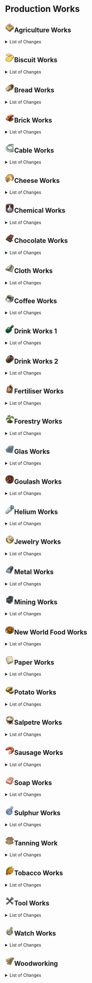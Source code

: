 # Production Works

## <img src="./doc/production_works/icon_ornamental_category_agriculture.png" alt="If you are reading this, there is an error." width="30" />Agriculture Works

<details><!-- List of Changes-->
<summary>List of Changes</summary>

- <details><!-- Some items for agriculture will be adapted. -->
  <summary>Some items for agriculture will be adapted.</summary>

  - <details><!-- Old world plant specialists -->
    <summary>Old world plant specialists</summary>

    - Cosmo Castelli, pioneer of agricultural science:
      - Has a new icon.
      - Only increases productivity by +50%.
      - Increases the required labour force by +50%.
      - Reduces the required number of modules by -25%.
      - Provides potato fertility.

    - Yvonne the Freedwoman:
      - Increases the required labour by +30%.
      - Reduces the required number of modules by -15%.
      - Provides grape fertility.
      - Affects all Old World crop farms.

    - Experienced planter:
      - Only increases productivity by +30%.
      - Increases the required labour force by +20%.
      - Reduces the required number of modules by -10%.
      - Provides hop fertility.
      - Affects all Old World crop farms.

    - Vegetable Farmer:
      - Increases productivity by +20%.
      - Increases the required labour force by +10%.
      - Reduces the required number of modules by -5%.
      - Provides pepper fertility.
      - Affects all Old World crop farms.

    - Cultivator:
      - Provides grain fertility.
      - Affects all useful plant farms in the Old World.

    - The following items will be removed:
      - Alexander Hancock, Father of the Potato.
      - Award-winning producer.
      - Sunny Settler.
      - Vintner.
      - Farmer.
      - Winemaker.
      - Arable farmer.
    </details>

  - <details><!-- New World Plant Specialists -->
    <summary>New World Plant Specialists</summary>

    - Dr Ali Al-Zahir, Botanical Director:
      - Increases productivity by +50% only.
      - Increases the required labour force by +50%.
      - Reduces the required number of modules by -25%.
      - Provides tobacco fertility.

    - Mrs Brown the farmer:
      - Increases the required labour by +30%.
      - Reduces the required number of modules by -15%.
      - Provides cotton fertility.
      - Affects all the New World's crop farms.

    - Soil Scientist:
      - Only increases productivity by +30%.
      - Increases the required labour force by +20%.
      - Reduces the required number of modules by -10%.
      - Provides cocoa fertility.
      - Affects all the New World's crop farms.

    - Farmer:
      - Increases productivity by +20%.
      - Increases the required labour force by +10%.
      - Reduces the required number of modules by -5%.
      - Provides rubber fertility.
      - Affects all New World crop farms.

    - Harvester:
      - Provides corn fertility.
      - Affects all New World crop farms.

    - The following items are removed:
      - Horticulturist Hermann.
      - Arborist.
      - Tree Surgeon.
      - Picker.
    </details>

  - <details><!-- Enbesa plant specialists -->
    <summary>Enbesa plant specialists</summary>

    - Calla Lily from the blooming desert:
      - Increases productivity by +50%.
      - Increases the required labour force by +50%.
      - Reduces the required number of modules by -25%.

    - Yebeba's Robust Greenhouse:
      - Increases productivity by +40%.
      - Increases the required labour force by +30%.
      - Reduces the required number of modules by -15%.
      - Provides hibiscus fertility.

    - Mosquito net:
      - Increases productivity by +30%.
      - Increases the required labour force by +20%.
      - Reduces the required number of modules by -10%.
      - Provides spice fertility.

    - Birdhouse:
      - Increases productivity by +20%.
      - Increases the required labour force by +10%.
      - Reduces the required number of modules by -5%.
      - Provides teff fertility.
    </details>

  - <details><!-- Animal specialists -->
    <summary>Animal specialists</summary>

    - Mark van der Mark, breeder of shepherd dogs:
      - Increases productivity by only +50%.
      - Increases the required labour force by +50%.
      - Reduces the required number of modules by -25%.
      - Does not produce any additional alpaca wool.

    - Rodrigo the Ranchero:
      - Increases productivity by +40%.
      - Reduces maintenance costs by -40%.
      - Does not produce any additional beef.

    - Cattle farmer:
      - Increases productivity by +30%.
      - Reduces labour costs by -30%.

    - Herdsman:
      - Increases productivity by +20%.
      - Reduces the labour force by -20%.
    </details>

  - <details><!-- Enbesa Animal specialists -->
    <summary>Enbesa Animal specialists</summary>

    - Loving herdsman:
      - Increases productivity by +30%.
      - Reduces the required number of modules by -25%.
      - Also contributes to the goat farm.

    - Pasture Expert:
      - Increases productivity by +20%.
      - Reduces the labour force by -20%.
      - Does not produce any additional goat milk.
    </details>

  - <details><!-- Agricultural machinery -->
    <summary>Agricultural machinery</summary>

    - The golden harvester of the future:
      - Is now called = Advanced Harvester.
      - Increases productivity by +50%.
      - Increases maintenance costs by +50%.
      - No longer produces gold.

    - Patented steel seed drill:
      - Is now called = Steel Wonder Plough.
      - Reduces labour by -25%.

    - Tilting plough:
      - Reduces the labour by -15%.

    - Coulter plough:
      - Has a new icon.
      - Reduces the labour by -10%.
    </details>

  - <details><!-- Veterinary medicine -->
    <summary>Veterinary medicine</summary>

    - A remedy:
      - Is now Legendary.
      - Is now produced by Nate in the Arctic.
      - If already identified, it can be researched further.
      - Increases productivity by +50%.

    - Celestial Anthrax Vaccine:
      - Reduces maintenance costs by -25%.

    - Animal antibiotics:
      - Increases productivity by +35%.
      - Reduces maintenance costs by -15%.

    - Vitamin supplements:
      - Has a new icon.
      - Increases productivity by +25%.
      - Reduces maintenance costs by -10%.
    </details>

  - <details><!-- Feeding places -->
    <summary>Feeding places</summary>

    - Fabulous feeding place:
      - Increases productivity by +40%.
      - Increases maintenance costs by +25%.

    - Beautiful feeding place:
      - Increases productivity by +35%.
      - Increases maintenance costs by +15%.

    - Feeding area:
      - Increases productivity by +25%.
      - Increases maintenance costs by +10%.
    </details>

  </details>

</details>

## <img src="./doc/production_works/icon_cookie.png" alt="If you are reading this, there is an error." width="30" />Biscuit Works

<details><!-- List of Changes-->
<summary>List of Changes</summary>

- ‘Biscuits’ are now made from flour + suet + eggs, + 1 of the following:
  - Citrus.
  - Cinnamon.
  - Jam.
  - Chocolate.

- Ein Übergangsbuff ist auf den Fabriken aktiv.
  - Die Fabriken produzieren ohne die neuen Inputs.
  - Der Buff läuft nach 60 Minuten aus.
  - Während seiner laufzeit sollte man seine Wirtschafft auf die änderungen anpassen.

</details>

## <img src="./doc/production_works/icon_bread.png" alt="If you are reading this, there is an error." width="30" />Bread Works

<details><!-- List of Changes-->
<summary>List of Changes</summary>

- ‘Bread’ now requires ‘Salt’ to produce.
  - There is an alternative recipe that also uses olives.

- Ein Übergangsbuff ist auf den Fabriken aktiv.
  - Die Fabriken produzieren ohne die neuen Inputs.
  - Der Buff läuft nach 60 Minuten aus.
  - Während seiner laufzeit sollte man seine Wirtschafft auf die änderungen anpassen.

- An industrial bakery is available (the same as in ‘Industrial Low Tier Production’, only slightly adapted).
  - The normal bakery can no longer benefit from electricity.
- An Industrial Mill is available (The same as in ‘Industrial Low Tier Production’, only slightly customised).
  - The normal mill can no longer benefit from electricity.

- Some items for bakeries will be customised.

  - Marie-Antoine, Patissier Royale:
    - Increases the input of flour by + 2/1.
    - Produces an additional 2/1 of the respective factory output.

  - Pâtissier Patrice:
    - Now additionally produces biscuits 1/5.

  - Cake artist:
    - Reduces the labour force by -30%.
    - No longer produces chocolate.

  - Baker:
    - No longer exchanges flour for wheat.
    - Increases productivity by +10%.
    - Reduces required labour by -10%.
    - Reduces maintenance costs by -10%.

</details>

## <img src="./doc/production_works/icon_bricks.png" alt="If you are reading this, there is an error." width="30" />Brick Works

<details><!-- List of Changes-->
<summary>List of Changes</summary>

- An industrial brickworks is available (the same as in ‘Industrial Low Tier Production’, only slightly adapted).
  - The normal brickworks can no longer benefit from electricity.

- The brickworks now needs coal to fire the bricks.
  - The Industrial Brickworks, on the other hand, needs electricity instead of coal.

- The concrete factory also needs ‘quartz sand’ for the reinforced concrete.

- A coal mine is provided as an early source of coal.
- A clay mine is provided as a late clay source.

- Some items for the brickworks/concrete works are adapted.

  - Francois Thorne, magnate of the construction industry:
    - Now produces 5/1 of the respective factory outputs instead of wood veneer.
    - Labour is no longer exchanged.
    - Now also affects Brickworks and Concrete Plants in the New World.

  - Gerhard the Architect:
    - Additionally reduces maintenance costs by -40%.
    - No more electricity is provided.

  - Foreman:
    - Additionally reduces labour by -30%.
    - Increases productivity by +30%.
    - No additional steel beams are produced.

</details>

## <img src="./doc/production_works/icon_electric_cable_3.png" alt="If you are reading this, there is an error." width="30" />Cable Works

<details><!-- List of Changes-->
<summary>List of Changes</summary>

- ‘Power cables’ can now be produced in the Old World.
- ‘Power cables’ have been added as a construction cost for some buildings.
- ‘Power cables’ are now required when crafting telephones, lifts and some of Nate's items.

- Some items for Light Bulb Factory / Phonograph Factory / Telephone Factory / Fan Factory will be adjusted.

  - Telephone and phonograph factories no longer count as carpentry workshops.

  - Prof Ram Devi, Head of Electricity:
    - Now generates 5/1 power cables instead of his previous additional one.
    - Now includes ‘Telephone Factory’ instead of ‘Chemical Factory: Film Reels’.

  - Johan the Inventor:
    - Now influences the same factories as Devi.
    - No longer exchanges wood veneer for planks.
    - Increases the input of glass / wood veneer / aluminium profiles by + 1/1 (input depends on the influenced factory)
    - Produces 1/1 of the respective factory output additionally.

  - Science genius:
    - Now influences the same factories as Devi.
    - Increases productivity by +30%.
    - No additional filaments are produced.
    - No more labour is exchanged.

  - Physicist:
    - Now influences the same factories as Devi.

  - Electrician:
    - You now influence the same factories as Devi.

</details>

## <img src="./doc/production_works/icon_sheep_cheese.png" alt="If you are reading this, there is an error." width="30" />Cheese Works

<details><!-- List of Changes-->
<summary>List of Changes</summary>

- ‘Cheese’ now requires ‘Salt’ for production.
  - There is an alternative recipe that uses additional herbs.

- An Industrial Dairy is available (The same as from ‘Industrial Low Tier Production’, only slightly adapted).
- An industrial cheese dairy is available (the same as in ‘Industrial Low Tier Production’, only slightly adapted).
  - The normal cheese dairy can no longer benefit from electricity

- When the mod **Milk from Cattle Farm (Lion053)** is active:
  - The New World Cattle Farm now produces milk without electricity, even if the ‘Rise of the New World’ DLC is active

- Some items for cheese dairies will be adjusted.

  - The thermometer items now affect the cheese dairies.

  - ‘Kitchen assistant’ became ‘Cheese master Manuela’
    - She increases the input of milk by + 2/1.
    - She produces an additional +2/1 cheese.

</details>

## <img src="./doc/production_works/icon_multifactory_chemistry_sa.png" alt="If you are reading this, there is an error." width="30" />Chemical Works

<details><!-- List of Changes-->
<summary>List of Changes</summary>

- ‘Paints and colours’ now require resin + ethanol + pigments for production.
  - Pigments are now produced directly in the ore mine (ores are no longer required in the game).
  - The ‘Laboratory: Pigments’ has now become ‘Chemical Factory: Paints and Colours’.
    - It requires rubber + ethanol + pigments.

- The ‘Laboratory: Fire Extinguisher’ has now become ‘Arsenal: Fire Extinguisher’.

- ‘Lemonade’ is now produced without ‘Saltpetre’.

- ‘Souvenirs’ now require ‘Celluloid’ instead of ‘Cotton’ and ‘Camphor’.

- ‘Typewriters’ now also require ‘Celluloid’.

- ‘Toys’ now also require ‘Celluloid’.

- ‘Billiard tables’ now additionally require ‘varnish and colours’.

- ‘Electric motors’ are now produced without ‘celluloid’.

- ‘Fans’ now also require ‘Celluloid’.

- ‘Scooters’ now also require ‘Aluminium profiles’.

- The ‘Mineralogist’ item now also produces ‘Pigments’.

- The production quantity ratios have been adjusted.

- Some items for chemical factories / production lines / manufactories will be adjusted.

  - Get rich quicker, Volume VIII: Get rid of the sand in the gears!
    - Is now called = Operating instructions: Optimised processes.
    - Affects all chemical plants/production lines/manufactories
    - Increases productivity by +50%.
    - Reduces labour by -25%.
    - Reduces maintenance costs by -25%.

  - Double redundancy:
    - Is now called = operating instruction: failover.
    - Affects all chemical plants/production lines/manufactories
    - Increases productivity by +40%.
    - Increases maintenance costs by +40%.
    - Increases the probability of fire by +40%.

  - Get rich quicker, Volume IV: Night operation:
    - Now means = operating instructions: night shift.
    - Affects all chemical plants/production lines/manufactories
    - Increases productivity by +30%.
    - Increases the labour force by +30%.
    - Increases the probability of rebellion by +30%.

  - Re-merge:
    - Influences All Chemical Factories
    - Increases productivity by +40%.
    - Increases the labour force by +20%.
    - Increases maintenance costs by +20%.
    - Produces an additional 1/4 of the respective factory output.

  - The following items will be removed:
    - Get Rich Quicker, Volume VII: Machine Men
    - Get Rich Quicker, Volume IV: No Crap
    - Get rich quicker, Volume IX: Performance pays off

</details>

## <img src="./doc/production_works/icon_chocolate.png" alt="If you are reading this, there is an error." width="30" />Chocolate Works

<details><!-- List of Changes-->
<summary>List of Changes</summary>

- Investors now need ‘pralines’ instead of ‘chocolate’
  - ‘Chocolates’ are made from ‘Chocolate’ + ‘Jam’ + ‘Honeycomb’ (formerly ‘Beeswax’) + ‘Rum’.

- ‘Atole’ now also requires ‘Cinnamon’ + ‘Chocolate’

- Some items for Chocolate Factory / Ice Cream Factory / Atole Factory will be adjusted.

  - Telephone and Phonograph factories no longer count as carpentry workshops.

  - Gennaro Garibaldi, Her Majesty's Chocolatier:
    - Now affects Chocolate Manufactory.
    - Now influences Atole Factory.
    - No longer influences Kitchen.
    - Increases the input of cocoa / chocolate by + 1/1 (input depends on the influenced factory)
    - Produces 1/1 of the respective factory output additionally.

  - Charlotte the chocoholic:
    - Now influences chocolate factory.
    - Now influences Atole factory.
    - No longer affects Kitchen.
    - Also reduces maintenance costs by -40%.

  - Quality Chocolatier:
    - Now affects Ice Cream Factory.
    - Now affects Chocolate Factory.
    - Now affects Atole Factory.
    - Additionally reduces maintenance costs by -30%.
    - Additionally increases productivity by +30%
    - No longer exchanges inputs.
    - No longer produces additional goods.

</details>

## <img src="./doc/production_works/icon_cloth.png" alt="If you are reading this, there is an error." width="30" />Cloth Works

<details><!-- List of Changes-->
<summary>List of Changes</summary>

- New product ‘woollen fabric’, is made from wool/alpaca wool.
  - ‘Wool fabric’ is now required for the manufacture of various products.
    - Work clothes.
    - Suits (Mod).
    - Uniforms (Mod).
    - Toys.
    - Ponchos

- New product ‘Sewing thread’, made from flax/alpaca wool.
  - ‘Sewing thread’ is now necessary for the production of various products.
    - Work clothes.
    - Sails.
    - Suits (Mod).
    - Uniforms (mod).
    - Fur coats.
    - Leather boots.
    - Tailored suits.
    - Toys.
    - Ponchos.
    - Melons.
    - Costumes.
    - Footballs.
    - Robes.
    - Carpets.
    - Chronicles.

- Ein Übergangsbuff ist auf den Fabriken aktiv.
  - Die Fabriken produzieren ohne die neuen Inputs.
  - Der Buff läuft nach 60 Minuten aus.
  - Während seiner laufzeit sollte man seine Wirtschafft auf die änderungen anpassen.

- Sails are now made from linen.
  - Linen is made from hemp in the Old World (Jacob's linen weaving mill is adapted)

- The needs of the population are adapted.
  - Farmers need wool instead of work clothes.
  - Craftsmen need work clothes instead of fur coats.
  - Fur coats are now a quality of life need for craftsmen.
  - Melons are now a quality of life need for artisans.
  - Investors now also need fur coats.
  - Tailor-made suits are now a quality of life need for investors.
  - Artistas now need additional costumes.

- Some items for clothing will be customised.

  - Looms
    - Now only affects cloth producers, not cloth consumers.

  - Cristobal Taffeta, Czar of Fashion:
    - Now only creates ‘custom suits’ 1/5 extra.

  - Mariana the Master Stylist:
    - Now generates ‘work clothes’ 1/5.
    - When Jacob's ‘Suits’ are in play, they are generated in addition to ‘Workwear’.
      - Both then run at 1/10.

  - Modiste:
    - Wool cloth is swapped for cotton cloth.

  - Hatter:
    - +1 ‘Felt’ is consumed.
    - Produce +1 ‘Melons’.
    - No more felt is exchanged for wool.

  - Lady Jane Smythe, Queen of Haute Couture:
    - Now influences dressmaker's shop instead of costume shop.
    - Also influences embroidery.
    - Now only produces ‘Costumes’ 1/5 additionally.

  - Lily the Fashion Designer:
    - Increases productivity by +40%.
    - Now produces ponchos at 1/5.
    - Additionally affects embroidery.
    - Now only creates ‘Costumes’ 1/5 extra.
    - No longer reduces the required labour force.

  - Couturière:
    - Wool fabric is exchanged for linen.

  - Costume Maker:
    - Increases productivity by +30%.
    - Now produces cotton fabric 1/5.
    - Now also influences the tailoring business.
    - No longer exchanges cotton fabric for wool.

  - Franke the fashion guru:
    - Now exchanges ‘cotton fabric’ for ‘woollen fabric’.
    - Now swaps ‘skins’ for

</details>

## <img src="./doc/production_works/icon_coffe_cup.png" alt="If you are reading this, there is an error." width="30" />Coffee Works

<details><!-- List of Changes-->
<summary>List of Changes</summary>

- There are now 2 different types of coffee.
  - ‘Coffee (light roast)’ is roasted in the New World. It is consumed by the local population.
  - ‘Coffee (Dark Roast)’ is roasted in the Old World. It is consumed by the local and Arctic population.

- A transition buff is active on the factories.
  - The factories produce without the new inputs.
  - The buff expires after 60 minutes.
  - During its duration, you should adapt your economy to the changes.

- Coffee roasters now have a running time of 120 seconds. Every cycle, 4 tonnes of coffee beans/malt + 1 cotton cloth/wool = 4 tonnes of coffee.

- With **Coffee and Tobacco in Enbesa (Taludas)**, 4 tonnes of coffee beans +1 linen = 4 tonnes of coffee. However, the New World variety.
  - The elders now consume coffee as a luxury.

- Some items are adjusted for coffee.

  - Fernando de Faro, coffee lover:
    - Influenced houses give 5 influence.
    - Coffee gives +10 income, +10 happiness and +2 population.
    - Now reduces the consumption of coffee by 50%.
    - All changes are only active if Faro is unique.

  - Marco de la Mocha, sommelier of coffee:
    - Instead of 1/2 coffee beans, he now produces 1/1 of the respective roaster.

  - Cecilia the coffee engineer:
    - Now reduces the required labour by -20%.
    - She no longer produces additional chocolate.

  - Bean Grinder:
    - Now reduces the required maintenance cost by -30%.
    - No longer replaces labour.

  - Cola Mola Wola machine:
    - Now produces 1/5 lemonade instead of coffee.

</details>

## <img src="./doc/production_works/icon_beer_2.png" alt="If you are reading this, there is an error." width="30" />Drink Works 1

<details><!-- List of Changes-->
<summary>List of Changes</summary>

- An industrial distillery is available (the same as in ‘Industrial Low Tier Production’, only slightly adapted).
  - The normal distillery can no longer benefit from electricity.
- An Industrial Beer Brewery is available (The same as from ‘Industrial Low Tier Production’, only slightly customised).
  - The normal brewery can no longer benefit from electricity.

- Schnapps and Beer now need clay **OR** glass to produce.
  - A clay sink has been added for the farmers' Schnapps production. It is placed on a clay deposit and can be upgraded to a clay pit from worker onwards.
  - As before, glass will only be unlocked from craftsmen onwards, until then clay must be used.
  - Recipes with glass are available for the new world when **Jakobs New World Cities** is active.

- Schnapps in the new world is now made from bananas instead of potatoes.
- Beer in the new world now uses herbs instead of grain.

- Mezcal has been replaced by liqueur.
  - Liqueur is made from brandy + sugar + citrus fruits.

- Beer is now also consumed as a luxury by engineers and investors.
  - The consumption of labourers and craftsmen has been reduced.

- Some items for liquor and beer have been adjusted.

  - Brew kettle:
    - Epic only gives +40% productivity.
    - Rare only gives +35% productivity.
    - Unusual only gives +25% productivity.

  - Brother Hilarius, master of the art of brewing:
    - No longer influences distilleries.
    - Increases the consumption of hops and herbs by +2/1.
    - Produces an additional 2/1 beer.
    - No longer produces rum.

  - Master Brewer Bill:
    - No longer affects distilleries.
    - No longer reduces the risk of riots.
    - No longer supplies electricity.
    - Increases productivity by +40%.
    - Now produces rum 1/5

  - Award-winning brewer:
    - Increases productivity by +30%.

  - Sir Lewis Brindley, chemist with brains:
    - Increases consumption of potatoes, bananas and booze by +2/1.
    - Produces 2/1 more schnapps/liquor.

  - Distiller:
    - Is now Epic.
    - No longer affects a brewery.
    - Increases productivity by +40%.
    - Now produces 1/5 ethanol.

  - Moonshiner:
    - Is now Rare.
    - Only affects distilleries and liqueur factories.
    - Reduces the labour force by -30%.

  - Enbesan Envoy:
    - Influences hacienda breweries instead of mezcal dispensaries.

</details>

## <img src="./doc/production_works/icon_flotsam.png" alt="If you are reading this, there is an error." width="30" />Drink Works 2

<details><!-- List of Changes-->
<summary>List of Changes</summary>

- Rum, sparkling wine and cognac now require barrels for production.
- Cooperages have been added for the Old and New World.
  - Barrels are made from planks + steel.
    - Alternatively, you can use cherry wood planks or wanza planks to get more barrels per cycle.

- Rum is now also consumed by investors as a luxury.
  - Consumption by craftsmen and engineers has been reduced.

- Cognac has been given a new icon.

- Some items for sparkling wine / rum / cognac have been adjusted.

  - Brewing kettles:
    - Now also affects Cognac Manufactory

  - Mme Elise ‘the nose’ Bouquet:
    - Increases the consumption of grapes/sugar cane/potatoes by +2/1.
    - Produces an additional 2/1 of the respective factory output.

  - Sommelier Raymond:
    - Now produces Mezcal 1/5.

  - Respected oenologist:
    - Increases productivity by +30%.
    - Reduces the labour force by -30%.

</details>

## <img src="./doc/production_works/icon_fertilizer_good.png" alt="If you are reading this, there is an error." width="30" />Fertiliser Works

<details><!-- List of Changes-->
<summary>List of Changes</summary>

- ‘Dung’ now also requires ‘potash’ for production.
  - Potash is made from wood in an ash house.

- Some dung items will be adjusted.

  - The ‘farmer's dolt’ cigar roller:
    - Is now called = superphosphate fertiliser.
    - Has a new icon.
    - Increases productivity by +100%.
    - Increases the required modules by +50%.
    - No longer produces cigars.

  - Superphosphate fertiliser:
    - Is now called = artificial fertiliser.
    - Has a new icon.

  - Artificial fertiliser:
    - Is now called = wood ash.
    - Has a new icon.

  - Wood ash:
    - Is now called = Simple fertiliser.
    - Has a new icon.

</details>

## <img src="./doc/production_works/icon_fertile_lands.png" alt="If you are reading this, there is an error." width="30" />Forestry Works

<details><!-- List of Changes-->
<summary>List of Changes</summary>

- Caribou meat’ is now called = ‘vanision’
- ‘Bear furs’ are now called = ‘Exotic furs’

- All forestry operations now require 80% of their radius as free area to produce at 100%.
  - This can lead to a drop in production for existing hunting lodges and charcoal burners!

- <details><!-- Some items for forestry will be adjusted. -->
  <summary>Some items for the forestry will be customised</summary

  - <details><!-- Lumberjack / charcoal burner items -->
    <summary>Lumberjack / Charcoal Burner Items</summary>

    - Ursula Green, guardian of the forests:
      - No longer reduces forest areas.
      - No longer affects a hunting lodge.
      - Produces 1/5 resin.

    - Miss Rodriguez the Conservationist:
      - Reduces the labour force by -40%.
      - No longer produces cotton.

    - Park Keeper:
      - Now additionally influences all lumberjack huts.
      - Produces 1/5 hides instead of rubber.

    - Sawing
      - Vincent sawing machine:
        - Increases productivity by +40%.
        - Reduces the required forest area by -25%
        - Now also affects all charcoal mills.

      - Two-man saw:
        - Reduces the required forest area by -15%
        - Now also affects all charcoal burners.

      - Bow saw:
        - Reduces the required forest area by -10%
        - Now also affects all charcoal burners.
    </details>

  - <details><!-- Hunting cabin Items -->
    <summary>Hunting cabin items</summary>

    - Steen, the wild frontiersman:
      - Is now Legendary.
      - Increases productivity by +50%.
      - Produces 1/5 game meat instead of beef.

    - Experienced Huntress:
      - Is now Epic
      - Increases productivity by +40%.
      - Reduces the labour force by -40%
      - No longer produces wool.

    - Trapper:
      - Is now Rare
      - Increases productivity by +30%.
      - Now produces an additional 1/5 wool.

    - Poacher:
      - Is now Uncommon
      - Increases productivity by +20%.

    - Elinor the Deer Pusher:
      - Now only affects the Jaguar Hunting Lodge (Requires the mod ‘Mayabeque’)
      - Now produces an additional 1/1 hides.

    - Traps:
      - Marten Mutilator:
        - Reduces the required forest area by -25%
        - No longer reduces required labour.

      - Trapping iron:
        - Reduces the required forest area by -15%
        - No longer reduces the required labour force.

      - Trap:
        - Reduces the required forest area by -10%
    </details>

  - <details><!-- Orchard Items -->
    <summary>Orchard Items</summary>

    - Pollination method:
      - Increases productivity by +50%.
      - Increases labour by +50%.
      - No longer reduces forest area.

    - Cross-species transplantation:
      - Increases productivity by +40%.
      - Reduces maintenance costs by -40%.
      - No longer reduces forest area.

    - Optimised pruning:
      - Increases productivity by +30%.
      - Reduces labour costs by -30%.
      - No longer reduces forest area.

    - The following items will be removed:
      - Get rich quicker, Volume I: No damage for profit
      - Get rich quicker: Volume II: Is the banana really crooked?
      - Get Rich Quicker, Volume III: Practical Polyculture

    - Pruning shears:
      - Teutonic technical cutting tool:
        - Reduces required forest area by -25%
        - Now affects all tree nurseries.

      - Druid's Sickle:
        - Increases productivity by +35%
        - Reduces the required forest area by -15%
        - Now affects all nurseries.

      - Industrial Hippe:
        - Increases productivity by +25%
        - Reduces the required forest area by -10%
        - Now affects all tree nurseries.
    </details>

  - <details><!-- Zoo / Museum Buffs -->
    <summary>Zoo / Museum Buffs.</summary>

    - Park: Miombo woodlands:
      - Only affects all lumberjack huts and all charcoal kilns.

    - Park: Rainforest:
      - Now only affects all lumberjack huts and all charcoal kilns.
      - Reduces the required forest area by -10%.

    - Exhibition: Origin of Mankind:
      - Only affects all Fishing Huts, Hunting Huts and orchards.
      - Reduces the required forest area by -10%.

    - Exhibition: Bronze Age:
      - Only affects all quarries and all orchards.
      - Reduces the required forest area by -10%.
      </details>

  </details>

</details>

## <img src="./doc/production_works/icon_glass.png" alt="If you are reading this, there is an error." width="30" />Glas Works

<details><!-- List of Changes-->
<summary>List of Changes</summary>

- Glass’ now also requires “potash” and “coal”.
  - Potash is produced from wood in an ash house.

- A transition buff is active on the factories.
  - The factories produce without the new inputs.
  - The buff expires after 60 minutes.
  - During its duration, you should adapt your economy to the changes.

- An advanced glassworks is available (the same as from ‘Industrial Low Tier Production’, only slightly adapted).
- The Advanced Glassworks requires ‘Soda’ instead of ‘Potash’
  - Soda ash is made from salt, sulphur, coal and lime.
    - Sulphur is a new product that can be obtained from sulphur roasters that are built next to mines.
    - Lime is a name change from cement.
      - Lime is now produced as a by-product of pearl farming.
    - Salt can now be extracted in the old world.
- The Advanced Glassworks requires electricity instead of coal

- Shampoo, lemonade and perfume now require additional glass for production.

- Light bulbs are now a quality of life requirement for workers' and craftsmen's row houses (Jacob's Mod building).
- Glasses are now a quality of life requirement for craftsmen.

- Some items for spectacles / glass are customised.

  - Combustion chemist:
    - Now also influence glassworks.

  - Glassblower items:
    - No longer affect glassworks.

  - Gerhard Fuchs, from the patented eyeglass:
    - No longer makes pocket watches in addition.
    - Now exchanges brass for wood veneer.

  - Optometrist Otto:
    - No longer manufactures any additional glass.
    - Reduces the labour force by -40%.

</details>

## <img src="./doc/production_works/icon_goulash.png" alt="If you are reading this, there is an error." width="30" />Goulash Works

<details><!-- List of Changes-->
<summary>List of Changes</summary>

- ‘Goulash’ now also requires ‘Potatoes’ and ‘Herbs’ for production.
- ‘Sardines’ (mod product by Jakob) now also requires ‘Herbs’ for production.
- ‘Seafood Stew’ from the Old World (mod by Jakob) now also requires ‘Herbs’ to produce.
  - Herbs can now be grown in the Old World.

- An industrial cattle farm is available (the same as from ‘Industrial Low Tier Production’, only slightly adapted).
- The cattle farm now has a runtime of 60 seconds.

- Tinned meat is a quality of life requirement for workers.
- Investors now consume goulash.

- Some items for goulash/preserved meat will be adjusted.

  - Marcel Forcas, cook for celebrities:
    - Only increases productivity by +50%.
    - Also affects the cuisine for Old World Seafood Stew (mod by Jakob)
      - Swaps calamari for fish.
      - No longer produces additional sausages.

  - Recipe Archivist:
    - Now swaps beef for reindeer meat.
    - Additionally produces 1/4 Pemmican.

  - Mrs Mayson, Luminary of Housekeeping:
    - Now trades iron for glass.
    - Produces an additional 1/5 tinned meat

  - Michel the Star Chef:
    - Increases productivity by +40%.
    - Swaps goulash for seafood stew.
    - Produces an additional 1/2 tinned meat
    - Also influences the fish tin factory (mod by Jakob)
      - Swaps fish for calamari.

</details>

## <img src="./doc/production_works/icon_helium.png" alt="If you are reading this, there is an error." width="30" />Helium Works

<details><!-- List of Changes-->
<summary>List of Changes</summary>

- Helium extractors are now built on oil wells and no longer on mine sites.
  - Existing extractors will continue to run on mine sites, but new extractors will only fit on oil wells.
  - Helium extractors no longer require clay.

- Refrigerators use helium instead of arctic gas.
- Fire extinguishers now need additional helium.

</details>

## <img src="./doc/production_works/icon_jewelry.png" alt="If you are reading this, there is an error." width="30" />Jewelry Works

<details><!-- List of Changes-->
<summary>List of Changes</summary>

- Wooden jewellery is added as a luxury necessity for farmers, workers and craftsmen.
  - Wooden jewellery is made from wood

- Jewellery is added as a Lxusu need for Engineers.
  - The production chain for jewellery will be moved from investors to engineers.

- Some items for wooden jewellery/jewellery will be adjusted.

  - Glassblower:
    - Now affects all jewellery workshops (wooden jewellery).
    - Increases productivity by +40%.
    - Increases maintenance rates by +25%.
    - Craftsmen are required as labour.
    - An additional 1/1 glass is consumed.
    - An additional 1/1 wooden jewellery is produced.

  - François Strindberg, Jeweller of the Crown:
    - No longer reduces beads to 0/1.
    - Produces pocket watches only 1/5.
    - Increases maintenance costs by +25%.
    - Increases labour by +25%.

  - Goldsmith Gilbert:
    - Is now called = Illustrated Gemologist.
    - Increases productivity by +40%.
    - Increases the consumption of pearls by 1/1.
    - Creates an additional 1/1 jewellery
    - No longer exchanges gold ingots for gold ore.

  - Illustrated Gemologist:
    - Is now called = Goldsmith Gilbert.
    - Increases productivity by +30%.
    - Reduces the labour force by -30%.
    - No longer exchanges gold ingots for gold ore.

</details>

## <img src="./doc/production_works/icon_steel.png" alt="If you are reading this, there is an error." width="30" />Metal Works

<details><!-- List of Changes-->
<summary>List of Changes</summary>

- An advanced steel mill is available (the same as in ‘Industrial Low Tier Production’, only slightly adapted).
  - The normal steel mill no longer benefits from electricity.

- An Advanced Blast Furnace is available (The same as in ‘Industrial Low Tier Production’, only slightly customised).
  - The normal blast furnace no longer benefits from electricity.

- The steel mill now needs coal to form steel beams.
  - The Advanced Steel Mill needs electricity instead of coal.

- The canning factory now needs steel instead of iron for production.

- The light bulb factory now needs additional steel for production.

- The telephone factory now needs additional steel for production.

- The brass smelter now needs additional coal for production.

- The aluminium smelter now needs electricity instead of coal for production.

- ‘Motors’ are now called ‘electric motors’
- ‘Steam engines’ are now called ‘motors’

- Some items for the metal industry will be customised.

  - Bruno Ironbright, Engineer Titan:
    - Provide electricity.
    - Produces only 1/5 of the respective factory output additionally.
    - No longer affects fan factories.
    - Affects all motor factories.

  - Dario the Mechanical Engineer:
    - Increases productivity by +40%.
    - Reduces the labour force by -20%.
    - Now produces 1/5 additional engines.
    - No longer exchanges steel for iron ore.

  - Susannah the Steam Engineer:
    - Is now called = Susannah the Engineer.
    - Increases productivity by +40%.
    - Reduces the labour force by -40%.
    - Now also affects the motor scooter factory.
    - Now affects all engine factories.
    - No longer exchanges steam engines for filaments.
    - No longer produces additional light bulbs.

  - Steam Engineer:
    - Is now called = Engineer.
    - Increases productivity by +30%.
    - Reduces maintenance costs by -30%.
    - Now also affects the motor scooter factory.
    - Now affects all engine factories.
    - No longer produces additional high wheels.

  - Machinist:
    - Now also influences the motor scooter factory.
    - Now affects all engine factories.

  - Combustion Chemist:
    - Now affects all smelters.
    - No longer increases productivity.

  - Crucible:
    - Now affects all smelters.

  - Henri Zanchi, Man of Steel:
    - Now additionally affects all smelters.
    - No longer reduces maintenance costs.
    - No longer reduces labour.

  - Master of the Forges:
    - Now additionally affects all smelters.
    - Reduces labour by -40%.

  - Steel-Eyed Steelsmith:
    - Now additionally affects all smelters.
    - No longer reduces maintenance costs.

</details>

## <img src="./doc/production_works/icon_mineral_desposits.png" alt="If you are reading this, there is an error." width="30" />Mining Works

<details><!-- List of Changes-->
<summary>List of Changes</summary>

- Dynamite stores are available. These can be found in the ‘Materials’ tab (for boards, bricks, windows, etc.)
  - Dynamite depots can be placed next to mines and pits.
  - Dynamite depots consume dynamite and allow nearby mines and pits to produce more resources.

- ‘Quartz pits’ are now called ‘sand works’.

- <details><!-- Some items for mining will be customised. -->
  <summary>Some items for mining will be customised</summary

  - Mining lifts
    - Additionally affects all Arctic Mines.

  - Explosives Items
    - Additionally affect all Arctic Mines.

  - Drilling Machines
    - No longer affect the Bauxite Mine.
    - No longer affects the Cement Mine.

  - Indestructible Gas Pump
    - Increases productivity by +50%.
    - Reduces the probability of explosion by -25%.
    - Now additionally only produces helium 1/5.

  - <details><!-- Excavators -->
    <summary>Excavators</summary>

    - Ore excavator:
      - Produces an additional 1/4 coal.
      - Produces an additional 1/4 iron.
      - Produces an additional 1/4 sand.

    - Extra ore excavator:
      - Produces an additional 1/4 copper.
      - Produces an additional 1/4 Zinc.
      - Produces an additional 1/4 cement.

    - High-yielding Archangel:
      - Produces an additional 1/4 bauxite.
      - Produces an additional 1/4 ore.

    - All excavators:
      - Are no longer consumable items.
      - Additionally affects all Open Pit Mines.
      - Additionally affect all Arctic Mines.
      - No longer increase productivity.
      - Cannot be used with other excavators in a chamber of commerce.
    </details>

  - <details><!-- Geological specialists -->
    <summary>Geological specialists</summary>

    - Steven MacLeod, geological surveyor:
      - Produces only copper and zinc 1/5 more.
      - Increases labour by +25%.
      - Increases maintenance costs by +25%.
      - No longer affects saltpetre plants.
      - No longer affects sand works.

    - Grigor the Geologist:
      - No longer provides electricity.
      - Increases productivity by +40%.
      - Additionally produces cement and sand 1/5.
      - Increases the labour force by +20%.
      - Increases maintenance costs by +20%.
      - No longer affects saltpetre plants.
      - No longer affects sand works.

    - Quarry Master:
      - Produces additional iron 1/5.
      - Increases the labour force by +15%.
      - Increases maintenance costs by +15%.
      - No longer affects saltpetre works.
      - No longer affects sand works.

    - Stonecutter:
      - Is now = Linda MacLeod, coast surveyor.
      - Is Legendary.
      - Is a Hafemeisteri item.
      - Increases productivity by +50%.
      - Produces an additional 1/5 goose feather.
      - Influences all saltpetre factories.
      - Influences all sand works.
      - Influences all salt works.

    - Driller:
      - Is now called = Coastal Explorer.
      - Is Epic.
      - Is a Hafemeisteri item.
      - Increases productivity by +40%.
      - Reduces the labour force by -40%.
      - Affects all saltpetre factories.
      - Influences all sand works.
      - Affects all salt works.
    </details>

  - <details><!-- Mining specialists -->
    <summary>Mining Specialists</summary>

    - Jörg von Malching, augur of the Aurum:
      - Now only produces gold ore 1/30.
      - Increases productivity by only +50%.

    - Micaela the Mining Engineer:
      - Increases productivity by +40%.
      - Reduces the probability of explosion by -40%.
      - Reduces the probability of fire by -40%.
      - No longer reduces maintenance costs.
      - No longer reduces labour costs.

    - First class sapper:
      - Increases productivity by +30% only.
      - Reduces maintenance costs by -30%.
      - Reduces labour costs by -30%.
    </details>

</details>

## <img src="./doc/production_works/icon_fried_bananas.png" alt="If you are reading this, there is an error." width="30" />New World Food Works

<details><!-- List of Changes-->
<summary>List of Changes</summary>

- The Hacienda spice farm has a running time of 60 seconds.

- The Hacienda chilli sauce factory also requires salt for production.
  - A salt works for the New World is available.

- The Tortilla Bakery requires additional herbs and salt for production.
  - When Taluda's ‘Burrito Boom’ is active, the Guacamole Kitchen needs herbs and salt instead of the Tortilla Bakery.
  - When Jacob's ‘New World Cities’ is active, the Tortilla Bakery uses Flour instead of Corn/Tortilas.

- The kitchen (Baked Banana) requires additional salt for production.

- The Jalea kitchen requires additional palm oil for production.
  - Palm oil is produced in a tree nursery.
  - When Jakobs ‘New World Cities’ is active, the Jalea kitchen uses flour instead of corn.

- Seafood stew can now be produced in the New World.
  - Seafood stew is made with calamari, potatoes, herbs and chilli sauce.
  - Obreros and Artistas now also consume Seafood Stew.

- A transition buff is active on the factories.
  - The factories produce without the new inputs.
  - The buff expires after 60 minutes.
  - During its duration, you should adapt your economy to the changes.

- Some items will be customised for the New World food industry.

  - Master confectioner:
    - Is now called = Icnoyotl Savor, Banana Queen.
    - Is now Legendary.
    - Increases the consumption of bananas by 1/1.
    - Produces an additional 1/1 of the respective factory output.
    - Affects Kitchen (Baked Bananas).

  - Tlayolotl Savor, Corn King:
    - Increases the consumption of corn by 1/1.
    - Produces an additional 1/1 of the respective factory output.
    - No longer exchanges corn for bananas.
    - Also affects Jalea Cuisine.
    - Additionally affects Hacienda Atole factory.

  - Kantyi from the Quinoa:
    - Increases productivity by +40%.
    - Additionally affects Kitchen (Baked Bananas).
    - Also affects the Hacienda chilli sauce factory.
    - No longer exchanges labour.

  - Mole-Meister:
    - Reduces maintenance costs by -30%.
    - Additionally affects Kitchen (Baked Bananas).
    - Also affects Jalea Kitchen.
    - Additionally affects Hacienda Chilli Sauce Factory.
    - Does not exchange beef for fish oil.

  - Master of Spices:
    - Is now Legendary
    - Increases the consumption of spices by 1/1.
    - Produces 1/1 of the respective factory output additionally.
    - Affects Teff Mill.
    - Affects Hacienda Chilli Sauce Factory.

  - Aaden Issack, world-famous Enbesan chef:
    - Increases consumption of lobster and calamaes by 1/1.
    - Produces an additional 1/1 of the respective factory output.
    - No longer reduces maintenance costs.
    - Does not exchange lobsters for sanga cows.

</details>

## <img src="./doc/production_works/icon_paper.png" alt="If you are reading this, there is an error." width="30" />Paper Works

<details><!-- List of Changes-->
<summary>List of Changes</summary>

- Paper mills now require additional sulphur for production.
  - Sulphur can be mined in pits in Enbesa.

- A transition buff is active on the factories.
  - The factories produce without the new inputs.
  - The buff expires after 60 minutes.
  - During its duration you should adapt your economy to the changes.

- Some items for paper production will be adjusted.

  - Wahenoor the paper mill expert:
    - Increases maintenance costs by +40%.
    - Increases the labour force by +40%.

</details>

## <img src="./doc/production_works/icon_potatoes.png" alt="If you are reading this, there is an error." width="30" />Potato Works

<details><!-- List of Changes-->
<summary>List of Changes</summary>

- Potatoes are now consumed by farmers, labourers and craftsmen.
- Potatoes are now also needed for the production of goulash.

</details>

## <img src="./doc/production_works/icon_niter.png" alt="If you are reading this, there is an error." width="30" />Salpetre Works

<details><!-- List of Changes-->
<summary>List of Changes</summary>

- The alpaca farm no longer produces saltpetre when it receives electricity
  - There is now a saltpetre mine in the new world.

- Cannons now require additional gunpowder for production.
  - Gunpowder is made from saltpetre and coal.
  - A saltpetre smelter has been added as an early source of saltpetre.
    - It consumes dung, lime and potash.
      - Potash is made from wood in an ash house.
      - Dung is produced by animal farms in the vicinity of the saltpetre hut.
      - Lime is a renaming of cement.

</details>

## <img src="./doc/production_works/icon_meat_sausage.png" alt="If you are reading this, there is an error." width="30" />Sausage Works

<details><!-- List of Changes-->
<summary>List of Changes</summary>

- ‘Sausage’ now requires ‘Salt’ for production.
  - There is an alternative recipe that also uses potatoes.

- A transition buff is active on the factories.
  - The factories produce without the new inputs.
  - The buff expires after 60 minutes.
  - During its runtime you should adapt your economy to the changes.

- An industrial sausage factory is available (the same as in ‘Industrial Low Tier Production’, only slightly adapted).
  - The normal sausage factory can no longer benefit from electricity.
- An industrial pig farm is available (the same as in ‘Industrial Low Tier Production’, only slightly adapted).

- Some items for butcher's shops are adjusted.

  - Maxime Graves, Delicatesseur Extraordinaire:
    - Now produces an additional 1/4 goulash.
    - If ‘Cattle need to be butchered’ is active, 1/2 beef is produced instead of goulash.

  - Chantelle the Gourmet:
    - Now produces an additional 1/5 hides.
    - If ‘Hides’ are available in the game, they will be produced instead of hides.

  - Master Butcher:
    - Produces 1/5 tallow.

</details>

## <img src="./doc/production_works/icon_soap_2.png" alt="If you are reading this, there is an error." width="30" />Soap Works

<details><!-- List of Changes-->
<summary>List of Changes</summary>

- Seife“ erfordert jetzt auch ‚Pottasche‘.

- Ein Übergangsbuff ist auf den Fabriken aktiv.
  - Die Fabriken produzieren ohne die neuen Inputs.
  - Der Buff läuft nach 60 Minuten aus.
  - Während seiner laufzeit sollte man seine Wirtschafft auf die änderungen anpassen.

- Eine erweiterte Kochanlage ist verfügbar (dieselbe wie in „Industrial Low Tier Production“, nur leicht angepasst).
- Die fortgeschrittene Siedeanlage benötigt „Soda“ anstelle von „Pottasche“.
  - Soda wird aus Salz, Schwefel, Kohle und Kalk hergestellt.
    - Schwefel ist ein neues Produkt, das aus Schwefelröstern gewonnen werden kann, die in der Nähe von Minen gebaut werden.
    - Kalk ist eine Namensänderung von Zement.
    - Salz kann nun in der alten Welt gewonnen werden.

- Eine fortgeschrittene Wasenmeisterei ist verfügbar (dieselbe wie in „Industrial Low Tier Production“, nur leicht angepasst).
- Eine fortgeschrittene Schweinefarm ist verfügbar (wie in der „Industriellen Niederrangigen Produktion“, nur leicht angepasst).

- Einige Seifenartikel sind angepasst.

  - Hervé Savonne, Erfinder der Zahnpasta:
    - Produziert jetzt ein zusätzliches 1/5 Schmiermittel.
    - Beeinflusst jetzt auch das Parfümlabor.
    - Reduziert nicht mehr die Zahl der Arbeitskräfte.

  - Parfümeur Prunella:
    - Erhöht die Produktivität um +40%.
    - Produziert jetzt zusätzlich 1/5 Shampoo.
    - Verringert die negative Anziehungskraft um -50%.
    - Beeinflusst jetzt auch das Parfümlabor.

  - Kräuterhygieniker:
    - Reduziert die Wartungskosten um -30%.
    - Verringert die Anzahl der Arbeitskräfte um -30%.
    - Wirkt sich jetzt auch auf das Parfümlabor aus.

</details>

## <img src="./doc/production_works/icon_ammonia.png" alt="If you are reading this, there is an error." width="30" />Sulphur Works

<details><!-- List of Changes-->
<summary>List of Changes</summary>

- Dynamite requires additional sulphur and quartz sand for production.
- Gunpowder requires additional sulphur for production.

- Rubber is introduced as a new product
  - Rubber is made from caoutchouc and sulphur.

- Chassis now need rubber instead of caoutchouc for production.
- High wheels now need rubber instead of caoutchouc for production.
- Fire extinguishers now need rubber instead of caoutchouc for production.
- Scooters now need rubber instead of rubber for production.
- Refrigerators now need rubber instead of caoutchouc for production.

- A transition buff is active on the factories.
  - The factories produce without the new inputs.
  - The buff expires after 60 minutes.
  - During its runtime you should adjust your economy to the changes.

- Some items for sulphur will be adjusted.

  - Refiner:
    - Is now rare.
    - Increases productivity by +30%.
    - Now produces an additional 1/5 sulphur.

  - Combustion Chemist:
    - Now additionally influences all sulphur roasters.

</details>

## <img src="./doc/production_works/icon_nandu_leather.png" alt="If you are reading this, there is an error." width="30" />Tanning Work

<details><!-- List of Changes-->
<summary>List of Changes</summary>

- Nandu leather is renamed leather.
  - A tannery needs hides (new product), salt and wood for leather.
  - An industrial tannery requires hides, saltpetre and chrome (new product) for leather

- Hides are made from pigs in a new Wasenmeisteri.
  - There are alternative recipes that use cows or sanga cows.
  - The Nandufarm produces hides directly.

- Work clothes now require additional leather for production.
- Leather boots now require leather instead of sanga cows for production.
- Briefcases now need leather instead of sanga cows for production.
- Sofas now need leather instead of Sanga cows for production.

- A transition buff is active on the factories.
  - The factories produce without the new inputs.
  - The buff expires after 60 minutes.
  - During its duration, you should adapt your economy to the changes.

- The needs of the population are adjusted.
  - Leather boots are now a quality of life requirement for investors.

- Some items for leather will be adjusted.

  - Slurry/slurry items:
    - Slurry tank:
      - Increases productivity by +25%.
      - Increases maintenance costs by +25%.

    - Cesspit:
      - Increases productivity by +35%.
      - Increases maintenance costs by +35%.
      - Reduces negative attractiveness by -35%.

    - Modern slurry silo:
      - Increases productivity by +40%.
      - Increases maintenance costs by +40%.
      - Reduces negative attractiveness by -40%.

    - No longer affects pig farms.
    - No longer affects simmeries.
    - No longer affects butcheries.

  - Cobbler Items:
    - Cobbler's lasts:
      - Now = leather knives.
      - Reduces maintenance costs by -10%.

    - Lacing Machine:
      - Is now called = leather punch.
      - Increases productivity by +35%.
      - Reduces maintenance costs by -15%.

    - Sole stitcher:
      - Is now called = leather sewing machine.
      - Reduces maintenance costs by -25%.

    - Also affects the ball manufacture.

  - Tanner:
    - Increases the consumption of hides by +2/1.
    - Produces an additional 2/1 leather.
    - Reduces negative attractiveness by -50%.
    - Affects all tanneries.

  - Boom Brimmell, the first dandy:
    - Increases productivity by +50%.
    - Produces 1/5 of the respective factory output additionally.
    - No longer exchanges Sanga cows for pigs.
    - Now also influences the ball factory.

  - Paul Poiret, provocative fashion designer:
    - Exchanges leather for felt.
    - Increases the consumption of felt by 1/1.
    - Produces 1/1 of the respective factory output additionally.
    - Now also influences the shoemaker
    - Now also affects the ball factory.
    - No longer affects the tailor shop.

  - Custom Tailor:
    - Increases productivity by +30%.
    - Reduces the labour force by -30%.

</details>

## <img src="./doc/production_works/icon_tobacco.png" alt="If you are reading this, there is an error." width="30" />Tobacco Works

<details><!-- List of Changes-->
<summary>List of Changes</summary>

- The tobacco plantation now has a running time of 60 seconds.

- The ‘Military Attention’ cigarette factory is changed to a recipe building.
  - A recipe requires hops, is slow and produces little.
  - A recipe requires tobacco, is faster and produces more.

- Some items for cigars have been adjusted.

  - Victor Perfecto, father of cigars:
    - Increases the consumption of tobacco by +1/1.
    - Produces an additional 1/1 cigars.
    - No longer reduces maintenance costs.

  - Torcedor Lucia:
    - Reduces labour by -40%.
    - No longer exchanges wood veneer for boards.

  - Cigar connoisseur:
    - Reduces maintenance costs by -30%.
    - No longer reduces labour.

</details>

## <img src="./doc/production_works/icon_tools.png" alt="If you are reading this, there is an error." width="30" />Tool Works

<details><!-- List of Changes-->
<summary>List of Changes</summary>

- The needs of the population are being adapted.
  - Tools are now a quality of life need for farmers.
  - Labourers and craftsmen now consume tools.

- When ‘Tool Integration’ is active, the following businesses consume additional tools
  - Advanced sawmills.
  - Advanced Brickworks.
  - Advanced mill.
  - Advanced Wasen Mastery.

</details>

## <img src="./doc/production_works/icon_pocket_watch.png" alt="If you are reading this, there is an error." width="30" />Watch Works

<details><!-- List of Changes-->
<summary>List of Changes</summary>

- Pocket watches now use brass instead of gold bars.

- The needs of the population are adapted.
  - Pocket watches are now a quality of life requirement for labourers and craftsmen.

- Some items for pocket watches will be adjusted.

  - Hans Klein, the old grandfather time:
    - Increases maintenance costs by +25%.
    - Increases the labour force by +25%.
    - Exchanges labour for craftsmen.
    - Exchanges brass for gold bars.
    - Produces 1/5 additional jewellery.

  - Chronometrician Chiara:
    - Increases productivity by +40%.
    - No longer exchanges gold bars for brass.
    - Reduces the labour force by -40%.
    - No longer reduces maintenance costs.

</details>

## <img src="./doc/production_works/icon_wooden_planks.png" alt="If you are reading this, there is an error." width="30" />Woodworking

<details><!-- List of Changes-->
<summary>List of Changes</summary>

- Instead of wood, many companies now process boards.
- Boards were added to some productions as additional consumption.

- ‘Wood veneer’ has been renamed to ‘Veneered wood’.
  - ‘Veneered Wood’ is now made from wood and planks.

- Some items for carpentry workshops have been adjusted.

  - Elias Papadikas, Window Dresser:
    - Increases the consumption of planks, cherrywood planks, wanza planks and veneered wood by 1/1.
    - Produces an additional 1/1 of the respective factory output.
    - No longer provides electricity.
    - Additionally affects the Manufactory: Billiard Tables.
    - Also affects the Manufactory: Violins.

  - Morris the master craftsman:
    - Increases productivity by +40%.
    - Reduces the labour force by -40%.
    - No longer reduces maintenance costs.
    - No longer produces additional beads.

  - Cabinetmaker:
    - Reduces maintenance costs by -30%.
    - No longer reduces labour.

</details>
